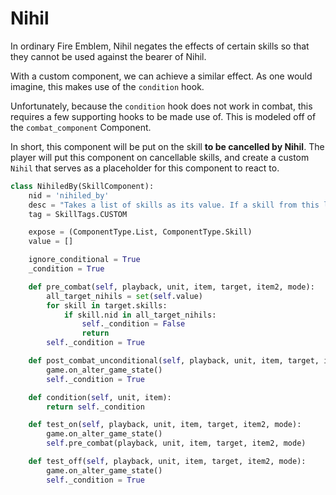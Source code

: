 # Nihil
In ordinary Fire Emblem, Nihil negates the effects of certain skills so that they cannot be used against the bearer of Nihil.

With a custom component, we can achieve a similar effect. As one would imagine, this makes use of the `condition` hook.

Unfortunately, because the `condition` hook does not work in combat, this requires a few supporting hooks to be made use of. This is modeled off of the `combat_component` Component.

In short, this component will be put on the skill **to be cancelled by Nihil**. The player will put this component on cancellable skills, and create a custom `Nihil` that serves as a placeholder for this component to react to.

```python
class NihiledBy(SkillComponent):
    nid = 'nihiled_by'
    desc = "Takes a list of skills as its value. If a skill from this list is present on `target`, then *this* skill does not work."
    tag = SkillTags.CUSTOM

    expose = (ComponentType.List, ComponentType.Skill)
    value = []

    ignore_conditional = True
    _condition = True

    def pre_combat(self, playback, unit, item, target, item2, mode):
        all_target_nihils = set(self.value)
        for skill in target.skills:
            if skill.nid in all_target_nihils:
                self._condition = False
                return
        self._condition = True

    def post_combat_unconditional(self, playback, unit, item, target, item2, mode):
        game.on_alter_game_state()
        self._condition = True

    def condition(self, unit, item):
        return self._condition

    def test_on(self, playback, unit, item, target, item2, mode):
        game.on_alter_game_state()
        self.pre_combat(playback, unit, item, target, item2, mode)

    def test_off(self, playback, unit, item, target, item2, mode):
        game.on_alter_game_state()
        self._condition = True
```